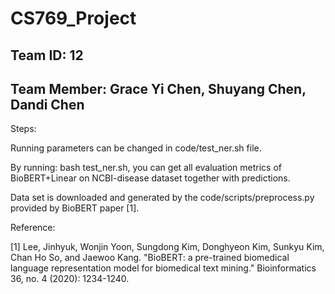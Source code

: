 # CS769_Project
## Team ID: 12
## Team Member: Grace Yi Chen, Shuyang Chen, Dandi Chen

Steps:

Running parameters can be changed in code/test_ner.sh file. 

By running: bash test_ner.sh, you can get all evaluation metrics of BioBERT+Linear on NCBI-disease dataset together with predictions.

Data set is downloaded and generated by the code/scripts/preprocess.py provided by BioBERT paper [1]. 


Reference:

[1] Lee, Jinhyuk, Wonjin Yoon, Sungdong Kim, Donghyeon Kim, Sunkyu Kim, Chan Ho So, and Jaewoo Kang. "BioBERT: a pre-trained biomedical language representation model for biomedical text mining." Bioinformatics 36, no. 4 (2020): 1234-1240.